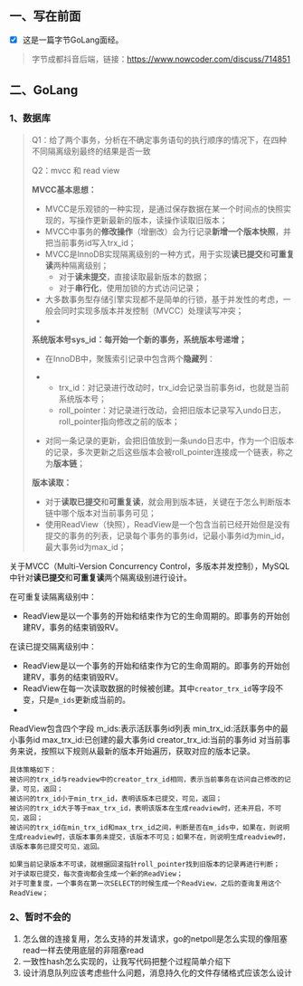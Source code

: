 ## 一、写在前面

- [x] 这是一篇字节GoLang面经。

>字节成都抖音后端，链接：https://www.nowcoder.com/discuss/714851

## 二、GoLang

### 1、数据库

> Q1：给了两个事务，分析在不确定事务语句的执行顺序的情况下，在四种不同隔离级别最终的结果是否一致
>
> Q2：mvcc 和 read view
>
> **MVCC基本思想：**
>
> - MVCC是乐观锁的一种实现，是通过保存数据在某一个时间点的快照实现的，写操作更新最新的版本，读操作读取旧版本；
> - MVCC中事务的**修改操作**（增删改）会为行记录**新增一个版本快照**，并把当前事务id写入trx_id；
> - MVCC是InnoDB实现隔离级别的一种方式，用于实现**读已提交**和**可重复读**两种隔离级别；
>   - 对于**读未提交**，直接读取最新版本的数据；
>   - 对于**串行化**，使用加锁的方式访问记录；
> - 大多数事务型存储引擎实现都不是简单的行锁，基于并发性的考虑，一般会同时实现多版本并发控制（MVCC）处理读写冲突；
> - 
>
> **系统版本号sys_id：每开始一个新的事务，系统版本号递增；**
>
> - 在InnoDB中，聚簇索引记录中包含两个**隐藏列**：
>
> - - trx_id：对记录进行改动时，trx_id会记录当前事务id，也就是当前系统版本号；
>   - roll_pointer：对记录进行改动，会把旧版本记录写入undo日志，roll_pointer指向修改之前的版本；
>
> - 对同一条记录的更新，会把旧值放到一条undo日志中，作为一个旧版本的记录，多次更新之后这些版本会被roll_pointer连接成一个链表，称之为**版本链**；
>
> **版本读取：**
>
> - 对于**读取已提交**和**可重复读**，就会用到版本链，关键在于怎么判断版本链中哪个版本对当前事务可见；
> - 使用ReadView（快照），ReadView是一个包含当前已经开始但是没有提交的事务的列表，记录每个事务的事务id，记最小事务id为min_id，最大事务id为max_id；

关于MVCC（Multi-Version Concurrency Control，多版本并发控制），MySQL中针对**读已提交**和**可重复读**两个隔离级别进行设计。

在可重复读隔离级别中：

- ReadView是以一个事务的开始和结束作为它的生命周期的。即事务的开始创建RV，事务的结束销毁RV。

在读已提交隔离级别中：

- ReadView是以一个事务的开始和结束作为它的生命周期的。即事务的开始创建RV，事务的结束销毁RV。
- ReadView在每一次读取数据的时候被创建。其中`creator_trx_id`等字段不变，只是`m_ids`更新成当前的。
- 

ReadView包含四个字段
m_ids:表示活跃事务id列表
min_trx_id:活跃事务中的最小事务id
max_trx_id:已创建的最大事务id
creator_trx_id:当前的事务id
对当前事务来说，按照以下规则从最新的版本开始遍历，获取对应的版本记录。

```
具体策略如下：
被访问的trx_id与readview中的creator_trx_id相同，表示当前事务在访问自己修改的记录，可见，返回；
被访问的trx_id小于min_trx_id，表明该版本已提交，可见，返回；
被访问的trx_id大于等于max_trx_id，表明该版本在生成readview时，还未开启，不可见，返回；
被访问的trx_id在min_trx_id和max_trx_id之间，判断是否在m_ids中，如果在，则说明生成readview时，该版本事务未提交，该版本不可见；如果不在，则说明生成readview时，该版本事务已提交可见，返回。

如果当前记录版本不可读，就根据回滚指针roll_pointer找到旧版本的记录再进行判断；
对于读取已提交，每次查询都会生成一个新的ReadView；
对于可重复度，一个事务在第一次SELECT的时候生成一个ReadView，之后的查询复用这个ReadView；
```





### 2、暂时不会的

1. 怎么做的连接复用，怎么支持的并发请求，go的netpoll是怎么实现的像阻塞read一样去使用底层的非阻塞read
2. 一致性hash怎么实现的，让我写代码把整个过程简单介绍下
3. 设计消息队列应该考虑些什么问题，消息持久化的文件存储格式应该怎么设计

